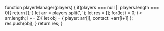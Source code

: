 function playerManager(players) {
  if(players === null || players.length === 0){
    return [];
  }
    let arr = players.split(', ');
    let res = [];
    for(let i = 0; i < arr.length; i += 2){
     let obj = {
      player: arr[i],
      contact: +arr[i+1]
    };
     res.push(obj);
    }
  return res;
}
